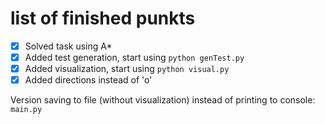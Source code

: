 # list of finished punkts
- [x] Solved task using A*
- [x] Added test generation, start using `python genTest.py`
- [x] Added visualization, start using `python visual.py`
- [x] Added directions instead of 'o'

Version saving to file (without visualization) instead of printing to console: `main.py`